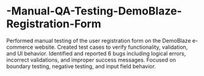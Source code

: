# -Manual-QA-Testing-DemoBlaze-Registration-Form
Performed manual testing of the user registration form on the DemoBlaze e-commerce website.
Created test cases to verify functionality, validation, and UI behavior.
Identified and reported 6 bugs including logical errors, incorrect validations, and improper success messages.
Focused on boundary testing, negative testing, and input field behavior.
